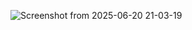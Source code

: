 
![Screenshot from 2025-06-20 21-03-19](https://github.com/user-attachments/assets/3d465d34-9dac-4548-9abd-6ab9dceb1f57)
